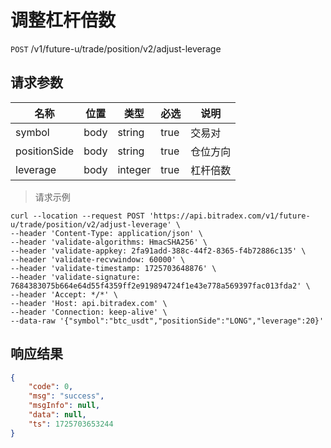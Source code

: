 # 调整杠杆倍数

`POST` /v1/future-u/trade/position/v2/adjust-leverage

## 请求参数

| 名称           | 位置   | 类型           | 必选   | 说明   |
|--------------|------|--------------|------|------|
| symbol       | body | string  | true | 交易对  |
| positionSide | body | string  | true | 仓位方向 |
| leverage     | body | integer | true | 杠杆倍数 |

> 请求示例

```shell
curl --location --request POST 'https://api.bitradex.com/v1/future-u/trade/position/v2/adjust-leverage' \
--header 'Content-Type: application/json' \
--header 'validate-algorithms: HmacSHA256' \
--header 'validate-appkey: 2fa91add-388c-44f2-8365-f4b72886c135' \
--header 'validate-recvwindow: 60000' \
--header 'validate-timestamp: 1725703648876' \
--header 'validate-signature: 7684383075b664e64d55f4359ff2e919894724f1e43e778a569397fac013fda2' \
--header 'Accept: */*' \
--header 'Host: api.bitradex.com' \
--header 'Connection: keep-alive' \
--data-raw '{"symbol":"btc_usdt","positionSide":"LONG","leverage":20}'
```

## 响应结果

```json
{
    "code": 0,
    "msg": "success",
    "msgInfo": null,
    "data": null,
    "ts": 1725703653244
}
```

